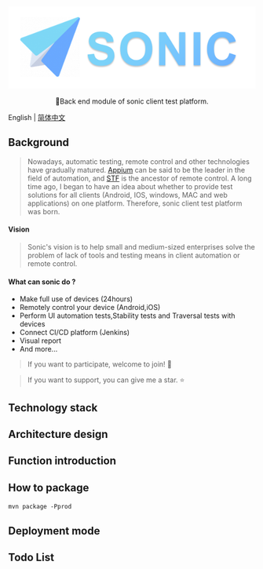 ![SONIC LOGO](logo.png)
<p align="center">🎉Back end module of sonic client test platform.</p>

English | [简体中文](README_CN.md)

## Background

> Nowadays, automatic testing, remote control and other technologies have gradually matured. [Appium](https://github.com/appium/appium) can be said to be the
leader in the field of automation, and [STF](https://github.com/openstf/stf) is the ancestor of remote control. A long time ago, I began to have an idea
about whether to provide test solutions for all clients (Android, IOS, windows, MAC and web applications) on one
platform. Therefore, sonic client test platform was born.
#### Vision
> Sonic's vision is to help small and medium-sized enterprises solve the problem of lack of tools and testing means in
client automation or remote control. 
#### What can sonic do ?
+ Make full use of devices (24hours)
+ Remotely control your device (Android,iOS)
+ Perform UI automation tests,Stability tests and Traversal tests with devices
+ Connect CI/CD platform (Jenkins)
+ Visual report
+ And more...

>If you want to participate, welcome to join! 💪

>If you want to support, you can give me a star. ⭐

## Technology stack

## Architecture design

## Function introduction

## How to package

```
mvn package -Pprod
```

## Deployment mode

## Todo List
